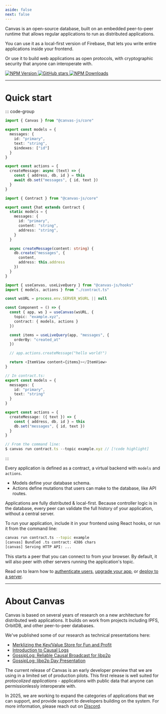 ```yaml
---
aside: false
next: false
---
```


<div :class="$style.main">

<HeroRow text="Build serverless applications<br/>on peer-to-peer sync" :image="{ light: '/graphic_jellyfish_dark.png', dark: '/graphic_jellyfish.png' }" />

<div :class="$style.mainInner">

Canvas is an open-source database, built on an embedded peer-to-peer
runtime that allows regular applications to run as distributed
applications.

You can use it as a local-first version of Firebase, that lets you write
entire applications inside your frontend.

Or use it to build web applications as open protocols, with
cryptographic security that anyone can interoperate with.

</div>

<FeatureTags :features="[
  {
    text: 'Runs on browser, desktop, or mobile',
    tooltip: 'Works in the browser, in Node.js, or in React Native',
    iconName: 'mobile'
  },
  {
    text: 'Works with your database',
    tooltip: 'Uses SQLite, Postgres, or IndexedDB as the backing data store',
    iconName: 'database'
  },
  {
    text: 'Sync via libp2p',
    tooltip: 'Browser-to-server and server-to-server libp2p WebSockets',
    iconName: 'activity'
  },
  {
    text: 'React hooks',
    tooltip: 'React hooks for live apps & live database queries',
    iconName: 'compare'
  },
  {
    text: 'Database editor',
    tooltip: 'Edit your application through a database management interface',
    iconName: 'apps',
  },
  {
    text: 'Transactional runtime',
    tooltip: 'Write game logic & state machines inside your database',
    iconName: 'atom'
  },
  {
    text: 'MIT License',
    tooltip: 'Open source, fully self-hostable',
    iconName: 'crown',
  },
  {
    text: 'Embedded CRDTs',
    tooltip: 'Soon: Multiplayer editing using embedded CRDTs',
    iconName: 'guide',
    disabled: true,
  },
  {
    text: 'Private Data',
    tooltip: 'Soon: Native support for end-to-end encrypted data',
    iconName: 'lock',
    disabled: true
  },
  {
    text: 'Email Login',
    tooltip: 'Soon: Login optimized for usability and accessibility',
    iconName: 'lock',
    disabled: true
  },
]" />

</div>

<div :class="$style.partial">

<EmailForm />

</div>

<div :class="$style.badges">
<a href="https://github.com/canvasxyz/canvas" target="_blank">

![NPM Version](https://img.shields.io/npm/v/%40canvas-js%2Fcore)
![GitHub stars](https://img.shields.io/github/stars/canvasxyz/canvas?style=flat)
![NPM Downloads](https://img.shields.io/npm/dm/%40canvas-js%2Fcore)

</a>
</div>

---

<div :class="$style.sectionHeaderCol">

# Quick start

</div>

<div :class="$style.flex">
  <div :class="$style.colRight">

::: code-group

```ts [Object Syntax]
import { Canvas } from "@canvas-js/core"

export const models = {
  messages: {
    id: "primary",
    text: "string",
    $indexes: ["id"]
  }
}

export const actions = {
  createMessage: async (text) => {
    const { address, db, id } = this
    await db.set("messages", { id, text })
  }
}
```

```ts [Class Syntax]
import { Contract } from "@canvas-js/core"

export const Chat extends Contract {
  static models = {
    messages: {
      id: "primary",
      content: "string",
      address: "string",
    }
  }

  async createMessage(content: string) {
    db.create("messages", {
      content,
      address: this.address
    })
  }
}
```

```ts [React Usage]
import { useCanvas, useLiveQuery } from "@canvas-js/hooks"
import { models, actions } from "./contract.ts"

const wsURL = process.env.SERVER_WSURL || null

const Component = () => {
  const { app, ws } = useCanvas(wsURL, {
    topic: "example.xyz",
    contract: { models, actions }
  })

  const items = useLiveQuery(app, "messages", {
    orderBy: "created_at"
  })

  // app.actions.createMessage("hello world!")

  return <ItemView content={items}></ItemView>
}
```

```ts [CLI]
// In contract.ts:
export const models = {
  messages: {
    id: "primary",
    text: "string"
  }
}

export const actions = {
  createMessage: ({ text }) => {
    const { address, db, id } = this
    db.set("messages", { id, text })
  }
}

// From the command line:
$ canvas run contract.ts --topic example.xyz // [!code highlight]
```

:::

<CodeGroupOpener /> <!-- needed for production build -->

  </div>
  <div :class="$style.colLeft">

Every application is defined as a contract, a virtual backend
with  `models` and `actions`.

- Models define your database schema.
- Actions define mutations that users can make to the database, like API routes.

Applications are fully distributed & local-first. Because
controller logic is in the database, every
peer can validate the full history of your application,
without a central server.

To run your application, include it in your frontend using React
hooks, or run it from the command line:

```sh
canvas run contract.ts --topic example
[canvas] Bundled .ts contract: 4386 chars
[canvas] Serving HTTP API: ...
```

This starts a peer that you can connect to from your browser. By
default, it will also peer with other servers running the
application's topic.

Read on to learn how to [authenticate users](/4-identities-auth),
[upgrade your app](/6-deploying), or [deploy to a
server](/7-upgrading).

  </div>
</div>

---

<div :class="$style.end">

<div :class="$style.sectionHeader">

# About Canvas

</div>

Canvas is based on several years of research on a new architecture for
distributed web applications. It builds on work from projects including IPFS,
OrbitDB, and other peer-to-peer databases.

We've published some of our research as technical presentations here:

- [Merklizing the Key/Value Store for Fun and Profit](https://joelgustafson.com/posts/2023-05-04/merklizing-the-key-value-store-for-fun-and-profit)
- [Introduction to Causal Logs](https://joelgustafson.com/posts/2024-09-30/introduction-to-causal-logs)
- [GossipLog: Reliable Causal Broadcast for libp2p](https://joelgustafson.com/posts/2024-09-30/gossiplog-reliable-causal-broadcast-for-libp2p)
- [GossipLog: libp2p Day Presentation](https://www.youtube.com/watch?v=X8nAdx1G-Cs)

The current release of Canvas is an early developer preview that we
are using in a limited set of production pilots. This first release is
well suited for *protocolized applications* - applications with public
data that anyone can permissionlessly interoperate with.

In 2025, we are working to expand the categories of applications that
we can support, and provide support to developers building on the system.
For more information, please reach out on [Discord](https://discord.gg/EjczssxKpR).

</div>

<HomepageFooter />

<style module>
.main p[class="text"],
.main a[class="tagline"],
.sectionHeader h1,
.sectionHeaderCol h1 { font-family: "Space Grotesk"; }

.main, .partial { max-width: 620px; }
.mainInner { max-width: 620px; } /* make room for jellyfish */
@media (max-width: 960px) {
  .main, .partial { margin: 0 auto; }
  .mainInner { max-width: none; }
}

.sectionHeaderCol { margin: 2.5rem 0 0.7rem; }
.sectionHeader { margin: 2.5rem 0 1.3rem; }

.badges {
  margin: 0 auto;
}
.badges p {
  display: flex;
  flex-direction: row;
  transform: scale(1.04);
  transform-origin: left center;
  margin-bottom: 2rem;
  justify-content: center;
}
.badges p img { height: 140%; margin-right: 6px; }
@media (min-width: 960px) {
  .badges p { justify-content: left; }
}

.flex div[class*="vp-adaptive-theme"] { font-size: 98%; }
.colLeft div[class*="vp-adaptive-theme"] { font-size: 96%; }

.flex { display: flex; flex-direction: row-reverse; padding-bottom: 10px;}
.colLeft { width: 49%; padding-right: 33px; padding-top: 0px; }
.colLeft hr { margin: 1.75rem 0; }
.colRight { width: 51%; }
.colLeft div[class*="vp-adaptive-theme"] { margin: 1.33rem 0 1.32rem !important; }

@media (max-width: 640px) {
  .flex { display: block; padding-top: 1px; }
  .colLeft { width: 100%; padding-right: 0; }
  .colRight { width: 100%; }
}

.end {
  margin: 40px 0;
  max-width: 600px;
}
</style>
